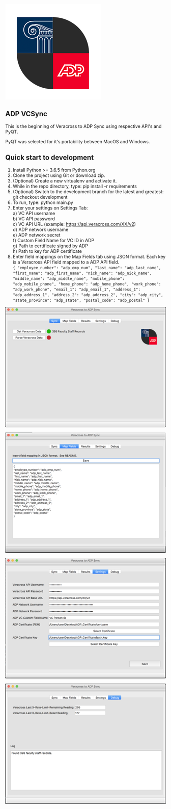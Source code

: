 ![Alt text](screenshots/adp-vc-logo.png?raw=true "Logo")

## ADP VCSync
This is the beginning of Veracross to ADP Sync using respective API's and  PyQT.

PyQT was selected for it's portability between MacOS and Windows.

## Quick start to development
1) Install Python >= 3.6.5 from Python.org
2) Clone the project using Git or download zip.
3) (Optional) Create a new virtualenv and activate it.
3) While in the repo directory, type: pip install -r requirements
4) (Optional) Switch to the development branch for the latest and greatest: git checkout development
5) To run, type: python main.py
6) Enter your settings on Settings Tab:\
    a) VC API username\
    b) VC API password\
    c) VC API URL (example: https://api.veracross.com/XX/v2)\
    d) ADP network username\
    e) ADP network secret\
    f) Custom Field Name for VC ID in ADP\
    g) Path to certificate signed by ADP\
    h) Path to key for ADP certificate
7) Enter field mappings on the Map Fields tab using JSON format. Each key is a Veracross API field mapped to a
ADP API field.\
`{
"employee_number": "adp_emp_num",
"last_name": "adp_last_name",
"first_name": "adp_first_name",
"nick_name": "adp_nick_name",
"middle_name": "adp_middle_name",
"mobile_phone": "adp_mobile_phone",
"home_phone": "adp_home_phone",
"work_phone": "adp_work_phone",
"email_1": "adp_email_1",
"address_1": "adp_address_1",
"address_2": "adp_address_2",
"city": "adp_city",
"state_province": "adp_state",
"postal_code": "adp_postal"
}`


![Alt text](screenshots/sync.png?raw=true "Sync Tab")


![Alt text](screenshots/map_fields.png?raw=true "Map Fields Tab")


![Alt text](screenshots/settings.png?raw=true "Settings Tab")


![Alt text](screenshots/debug.png?raw=true "Debug Tab")